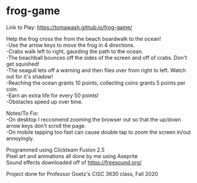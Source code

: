 # frog-game

Link to Play:
https://tomawash.github.io/frog-game/

Help the frog cross the from the beach boardwalk to the ocean!  
-Use the arrow keys to move the frog in 4 directions.  
-Crabs walk left to right, gaurding the path to the ocean.  
-The beachball bounces off the sides of the screen and off of crabs. Don't get squished!  
-The seagull lets off a warning and then flies over from right to left. Watch out for it's shadow!  
-Reaching the ocean grants 10 points, collecting coins grants 5 points per coin.  
-Earn an extra life for every 50 points!  
-Obstacles speed up over time.  

Notes/To Fix:  
-On desktop I reccomend zooming the browser out so that the up/down arrow keys don't scroll the page.  
-On mobile tapping too fast can cause double tap to zoom the screen in/out annoyingly.  

Programmed using Clickteam Fusion 2.5  
Pixel art and animations all done by me using Aseprite  
Sound effects downloaded off of https://freesound.org/  

Project done for Professor Goetz's CISC 3630 class, Fall 2020
